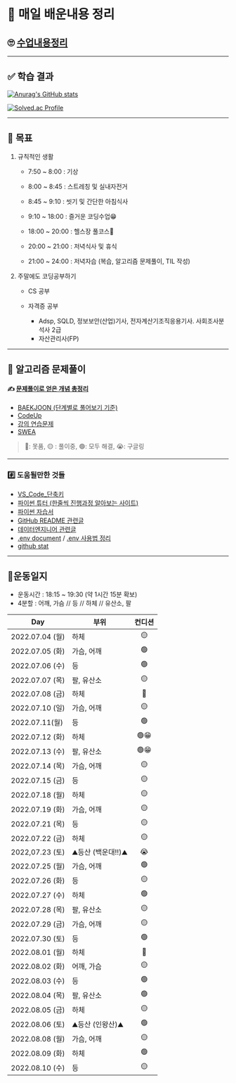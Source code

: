 # 📖 매일 배운내용 정리



## 🙄 [수업내용정리](./TIL/README.md)



----



## ✅ 학습 결과

[![Anurag's GitHub stats](https://github-readme-stats.vercel.app/api?username=Yoonsik-Shin&show_icons=true)](https://github.com/anuraghazra/github-readme-stats)

[![Solved.ac Profile](http://mazassumnida.wtf/api/v2/generate_badge?boj=pocket0994)](https://solved.ac/pocket0994/)



---



## 🎢 목표

1. 규칙적인 생활

   - 7:50 ~ 8:00 : 기상

   - 8:00 ~ 8:45 : 스트레칭 및 실내자전거

   - 8:45 ~ 9:10 : 씻기 및 간단한 아침식사

   - 9:10 ~ 18:00 : 즐거운 코딩수업😁

   - 18:00 ~ 20:00 : 헬스장 풀코스💪

   - 20:00 ~ 21:00 : 저녁식사 및 휴식

   - 21:00 ~ 24:00 : 저녁자습 (복습, 알고리즘 문제풀이, TIL 작성)

     

2. 주말에도 코딩공부하기

   - CS 공부
   - 자격증 공부
   
     - Adsp, SQLD, 정보보안(산업)기사, 전자계산기조직응용기사. 사회조사분석사 2급
     - 자산관리사(FP)
     



---



## 🔞 알고리즘 문제풀이 

#### ✍️ [문제풀이로 얻은 개념 총정리](./Algorism/README.md)

- [BAEKJOON (단계별로 풀어보기 기준)](./Algorism/BAEKJOON/README.md)
- [CodeUp](./Algorism/Codeup)
- [강의 연습문제](./Algorism/연습문제)
- [SWEA](./Algorism/SWEA)

> 🔴: 못품, 🟡 : 풀이중, 🟢: 모두 해결, 😭: 구글링



---



### #️⃣ 도움될만한 것들

- [VS_Code_단축키](./TIPs/VS_Code_단축키.md)
- [파이썬 튜터 (한줄씩 진행과정 알아보는 사이트)](https://pythontutor.com/visualize.html#mode=edit)
- [파이썬 자습서](https://docs.python.org/ko/3/tutorial/index.html#the-python-tutorial)
- [GitHub README 관련글](https://hphk-edu.notion.site/GitHub-Profile-README-b447c5bcfd5043d787c7d6bb21817c63)
- [데이터엔지니어 관련글](https://github.com/Team-Neighborhood/I-want-to-study-Data-Science/wiki/%EB%8D%B0%EC%9D%B4%ED%84%B0-%EC%97%94%EC%A7%80%EB%8B%88%EC%96%B4)
- [.env document](https://github.com/theskumar/python-dotenv) / [.env 사용법 정리](./TIPs/env활용.md)
- [github stat](https://github.com/anuraghazra/github-readme-stats)

---



## 💪운동일지

- 운동시간 : 18:15 ~ 19:30 (약 1시간 15분 확보)
- 4분할 : 어깨, 가슴 // 등 // 하체 // 유산소, 팔

| Day             | 부위              | 컨디션 |
| --------------- | ----------------- | :----: |
| 2022.07.04 (월) | 하체              |   🟡    |
| 2022.07.05 (화) | 가슴, 어깨        |   🟢    |
| 2022.07.06 (수) | 등                |   🟢    |
| 2022.07.07 (목) | 팔, 유산소        |   🟡    |
| 2022.07.08 (금) | 하체              |   🔴    |
| 2022.07.10 (일) | 가슴, 어깨        |   🟡    |
| 2022.07.11(월)  | 등                |   🟢    |
| 2022.07.12 (화) | 하체              |   🟢😁   |
| 2022.07.13 (수) | 팔, 유산소        |   🟢😁   |
| 2022.07.14 (목) | 가슴, 어깨        |   🟡    |
| 2022.07.15 (금) | 등                |   🟡    |
| 2022.07.18 (월) | 하체              |   🟡    |
| 2022.07.19 (화) | 가슴, 어깨        |   🟡    |
| 2022.07.21 (목) | 등                |   🟡    |
| 2022.07.22 (금) | 하체              |   🟡    |
| 2022,07.23 (토) | ⛰️등산 (백운대!!)⛰️ |   😭    |
| 2022.07.25 (월) | 가슴, 어깨        |   🟢    |
| 2022.07.26 (화) | 등                |   🟡    |
| 2022.07.27 (수) | 하체              |   🟢    |
| 2022.07.28 (목) | 팔, 유산소        |   🟡    |
| 2022.07.29 (금) | 가슴, 어깨        |   🟡    |
| 2022.07.30 (토) | 등                |   🟢    |
| 2022.08.01 (월) | 하체              |   🔴    |
| 2022.08.02 (화) | 어깨, 가슴        |   🟡    |
| 2022.08.03 (수) | 등                |   🟢    |
| 2022.08.04 (목) | 팔, 유산소        |   🟢    |
| 2022.08.05 (금) | 하체              |   🟡    |
| 2022.08.06 (토) | ⛰️등산 (인왕산)⛰️   |   🟢    |
| 2022.08.08 (월) | 가슴, 어깨        |   🟡    |
| 2022.08.09 (화) | 하체              |   🟢    |
| 2022.08.10 (수) | 등                |   🟡    |
